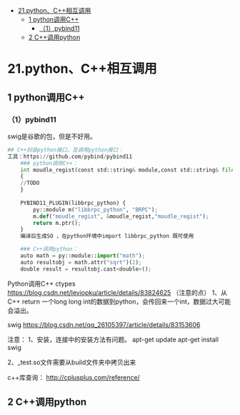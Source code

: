 

- [21.python、C++相互调用](#21pythonc相互调用)
  - [1 python调用C++](#1-python调用c)
    - [（1）pybind11](#1pybind11)
  - [2 C++调用python](#2-c调用python)


# 21.python、C++相互调用

## 1 python调用C++

### （1）pybind11

swig是谷歌的包，但是不好用。

```python
## C++封装python接口，及调用python接口：
工具：https://github.com/pybind/pybind11
    ### python调用C++：
    int moudle_regist(const std::string& module,const std::string& file = "")
    {
    //TODO
    }
     
    PYBIND11_PLUGIN(libbrpc_python) {
        py::module m("libbrpc_python", "BRPC");
        m.def("moudle_regist", &moudle_regist,"moudle_regist");
        return m.ptr();
    }
    编译后生成SO ，在python环境中import libbrpc_python 既可使用

    ### C++调用python：
    auto math = py::module::import("math");
    auto resultobj = math.attr("sqrt")(2);
    double result = resultobj.cast<double>();
```





Python调用C++
ctypes
https://blog.csdn.net/leviopku/article/details/83824625
（注意的点）
1、从C++ return 一个long long int的数据到python，会传回来一个int，数据过大可能会溢出。

swig
https://blog.csdn.net/qq_26105397/article/details/83153606

注意：
1、安装，连接中的安装方法有问题。
apt-get update
apt-get install swig

2、_test.so文件需要从build文件夹中拷贝出来





c++库查询：
http://cplusplus.com/reference/


## 2 C++调用python


